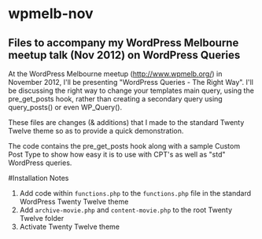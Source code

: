 # wpmelb-nov

## Files to accompany my WordPress Melbourne meetup talk (Nov 2012) on WordPress Queries

At the WordPress Melbourne meetup (http://www.wpmelb.org/) in November 2012, I'll be presenting "WordPress Queries - The Right Way".
I'll be discussing the right way to change your templates main query, using the pre_get_posts hook, rather than creating a secondary 
query using query_posts() or even WP_Query().

These files are changes (& additions) that I made to the standard Twenty Twelve theme so as to provide a quick demonstration.

The code contains the pre_get_posts hook along with a sample Custom Post Type to show how easy it is to use with CPT's as well 
as "std" WordPress queries.

#Installation Notes

1. Add code within `functions.php` to the `functions.php` file in the standard WordPress Twenty Twelve theme
2. Add `archive-movie.php` and `content-movie.php` to the root Twenty Twelve folder
3. Activate Twenty Twelve theme

